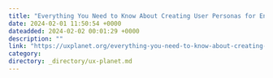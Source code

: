 ```yaml
---
title: "Everything You Need to Know About Creating User Personas for Enterprise Applications"
date: 2024-02-01 11:50:54 +0000
dateadded: 2024-02-02 00:01:29 +0000
description: ""
link: "https://uxplanet.org/everything-you-need-to-know-about-creating-user-personas-for-enterprise-applications-12d923e5f659?source=rss----819cc2aaeee0---4"
category:
directory: _directory/ux-planet.md
---
```

